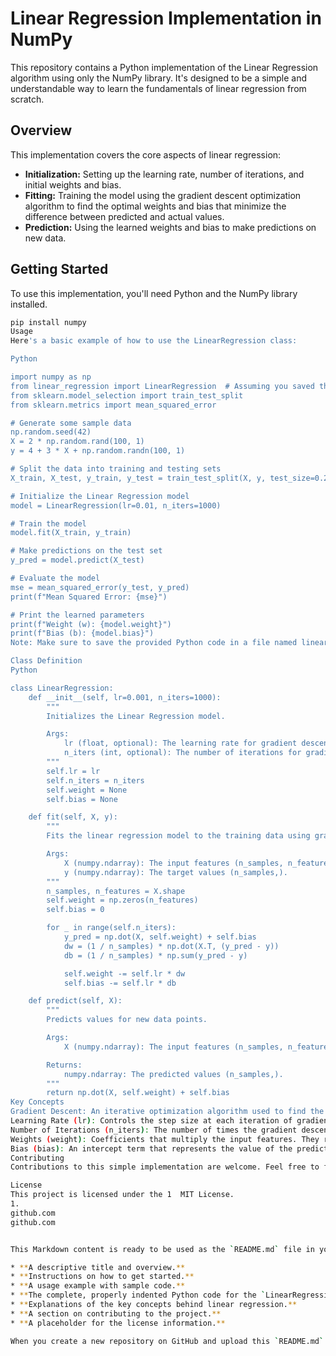 
# Linear Regression Implementation in NumPy

This repository contains a Python implementation of the Linear Regression algorithm using only the NumPy library. It's designed to be a simple and understandable way to learn the fundamentals of linear regression from scratch.

## Overview

This implementation covers the core aspects of linear regression:

- **Initialization:** Setting up the learning rate, number of iterations, and initial weights and bias.
- **Fitting:** Training the model using the gradient descent optimization algorithm to find the optimal weights and bias that minimize the difference between predicted and actual values.
- **Prediction:** Using the learned weights and bias to make predictions on new data.

## Getting Started

To use this implementation, you'll need Python and the NumPy library installed.

```bash
pip install numpy
Usage
Here's a basic example of how to use the LinearRegression class:

Python

import numpy as np
from linear_regression import LinearRegression  # Assuming you saved the code as linear_regression.py
from sklearn.model_selection import train_test_split
from sklearn.metrics import mean_squared_error

# Generate some sample data
np.random.seed(42)
X = 2 * np.random.rand(100, 1)
y = 4 + 3 * X + np.random.randn(100, 1)

# Split the data into training and testing sets
X_train, X_test, y_train, y_test = train_test_split(X, y, test_size=0.2, random_state=1234)

# Initialize the Linear Regression model
model = LinearRegression(lr=0.01, n_iters=1000)

# Train the model
model.fit(X_train, y_train)

# Make predictions on the test set
y_pred = model.predict(X_test)

# Evaluate the model
mse = mean_squared_error(y_test, y_pred)
print(f"Mean Squared Error: {mse}")

# Print the learned parameters
print(f"Weight (w): {model.weight}")
print(f"Bias (b): {model.bias}")
Note: Make sure to save the provided Python code in a file named linear_regression.py in the same directory where you run the example script.

Class Definition
Python

class LinearRegression:
    def __init__(self, lr=0.001, n_iters=1000):
        """
        Initializes the Linear Regression model.

        Args:
            lr (float, optional): The learning rate for gradient descent. Defaults to 0.001.
            n_iters (int, optional): The number of iterations for gradient descent. Defaults to 1000.
        """
        self.lr = lr
        self.n_iters = n_iters
        self.weight = None
        self.bias = None

    def fit(self, X, y):
        """
        Fits the linear regression model to the training data using gradient descent.

        Args:
            X (numpy.ndarray): The input features (n_samples, n_features).
            y (numpy.ndarray): The target values (n_samples,).
        """
        n_samples, n_features = X.shape
        self.weight = np.zeros(n_features)
        self.bias = 0

        for _ in range(self.n_iters):
            y_pred = np.dot(X, self.weight) + self.bias
            dw = (1 / n_samples) * np.dot(X.T, (y_pred - y))
            db = (1 / n_samples) * np.sum(y_pred - y)

            self.weight -= self.lr * dw
            self.bias -= self.lr * db

    def predict(self, X):
        """
        Predicts values for new data points.

        Args:
            X (numpy.ndarray): The input features (n_samples, n_features).

        Returns:
            numpy.ndarray: The predicted values (n_samples,).
        """
        return np.dot(X, self.weight) + self.bias
Key Concepts
Gradient Descent: An iterative optimization algorithm used to find the minimum of a function. In this context, it's used to minimize the cost function (e.g., Mean Squared Error) by adjusting the weights and bias.
Learning Rate (lr): Controls the step size at each iteration of gradient descent. A smaller learning rate might lead to more accurate results but could take longer to converge. A larger learning rate might converge faster but could overshoot the optimal values.
Number of Iterations (n_iters): The number of times the gradient descent algorithm iterates through the training data to update the weights and bias.
Weights (weight): Coefficients that multiply the input features. They represent the influence of each feature on the predicted output.
Bias (bias): An intercept term that represents the value of the prediction when all input features are zero.
Contributing
Contributions to this simple implementation are welcome. Feel free to fork the repository and submit pull requests with improvements or bug fixes.

License
This project is licensed under the 1  MIT License.   
1.
github.com
github.com


This Markdown content is ready to be used as the `README.md` file in your GitHub repository. It includes:

* **A descriptive title and overview.**
* **Instructions on how to get started.**
* **A usage example with sample code.**
* **The complete, properly indented Python code for the `LinearRegression` class within a code block.**
* **Explanations of the key concepts behind linear regression.**
* **A section on contributing to the project.**
* **A placeholder for the license information.**

When you create a new repository on GitHub and upload this `README.md` file, it will be rendered nicely, making your project easily understandable for others. Remember to replace the placeholder link for the MIT License with the actual link if you choose to use that license.
